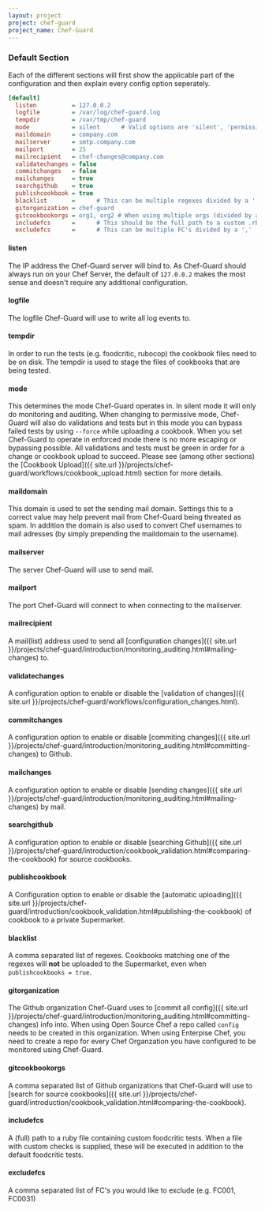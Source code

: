 ```yaml
---
layout: project
project: chef-guard
project_name: Chef-Guard
---
```


### Default Section
Each of the different sections will first show the applicable part of the configuration and then explain every config option seperately.

~~~ ini
[default]
  listen          = 127.0.0.2
  logfile         = /var/log/chef-guard.log
  tempdir         = /var/tmp/chef-guard
  mode            = silent      # Valid options are 'silent', 'permissive' and 'enforced'
  maildomain      = company.com
  mailserver      = smtp.company.com
  mailport        = 25
  mailrecipient   = chef-changes@company.com
  validatechanges = false
  commitchanges   = false
  mailchanges     = true
  searchgithub    = true
  publishcookbook = true
  blacklist       =      # This can be multiple regexes divided by a ','
  gitorganization = chef-guard
  gitcookbookorgs = org1, org2 # When using multiple orgs (divided by a ','), the order here determines the lookup order!
  includefcs      =      # This should be the full path to a custom .rb file containing your custom checks
  excludefcs      =      # This can be multiple FC's divided by a ','
~~~

#### listen
The IP address the Chef-Guard server will bind to. As Chef-Guard should always run on your Chef Server, the default of `127.0.0.2` makes the most sense and doesn't require any additional configuration.

#### logfile
The logfile Chef-Guard will use to write all log events to.

#### tempdir
In order to run the tests (e.g. foodcritic, rubocop) the cookbook files need to be on disk. The tempdir is used to stage the files of cookbooks that are being tested.

#### mode
This determines the mode Chef-Guard operates in. In silent mode it will only do monitoring and auditing. When changing to permissive mode, Chef-Guard will also do validations and tests but in this mode you can bypass failed tests by using `--force` while uploading a cookbook. When you set Chef-Guard to operate in enforced mode there is no more escaping or bypassing possible. All validations and tests must be green in order for a change or cookbook upload to succeed. Please see (among other sections) the [Cookbook Upload]({{ site.url }}/projects/chef-guard/workflows/cookbook_upload.html) section for more details.

#### maildomain
This domain is used to set the sending mail domain. Settings this to a correct value may help prevent mail from Chef-Guard being threated as spam. In addition the domain is also used to convert Chef usernames to mail adresses (by simply prepending the maildomain to the username).

#### mailserver
The server Chef-Guard will use to send mail.

#### mailport
The port Chef-Guard will connect to when connecting to the mailserver.

#### mailrecipient
A mail(list) address used to send all [configuration changes]({{ site.url }}/projects/chef-guard/introduction/monitoring_auditing.html#mailing-changes) to.

#### validatechanges
A configuration option to enable or disable the [validation of changes]({{ site.url }}/projects/chef-guard/workflows/configuration_changes.html).

#### commitchanges
A configuration option to enable or disable [commiting changes]({{ site.url }}/projects/chef-guard/introduction/monitoring_auditing.html#committing-changes) to Github.

#### mailchanges
A configuration option to enable or disable [sending changes]({{ site.url }}/projects/chef-guard/introduction/monitoring_auditing.html#mailing-changes) by mail.

#### searchgithub
A configuration option to enable or disable [searching Github]({{ site.url }}/projects/chef-guard/introduction/cookbook_validation.html#comparing-the-cookbook) for source cookbooks.

#### publishcookbook
A Configuration option to enable or disable the [automatic uploading]({{ site.url }}/projects/chef-guard/introduction/cookbook_validation.html#publishing-the-cookbook) of cookbook to a private Supermarket.

#### blacklist
A comma separated list of regexes. Cookbooks matching one of the regexes will **not** be uploaded to the Supermarket, even when `publishcookbooks = true`.

#### gitorganization
The Github organization Chef-Guard uses to [commit all config]({{ site.url }}/projects/chef-guard/introduction/monitoring_auditing.html#committing-changes) info into. When using Open Source Chef a repo called `config` needs to be created in this organization. When using Enterpise Chef, you need to create a repo for every Chef Organzation you have configured to be monitored using Chef-Guard.

#### gitcookbookorgs
A comma separated list of Github organizations that Chef-Guard will use to [search for source cookbooks]({{ site.url }}/projects/chef-guard/introduction/cookbook_validation.html#comparing-the-cookbook).

#### includefcs
A (full) path to a ruby file containing custom foodcritic tests. When a file with custom checks is supplied, these will be executed in addition to the default foodcritic tests.

#### excludefcs
A comma separated list of FC's you would like to exclude (e.g. FC001, FC0031)

